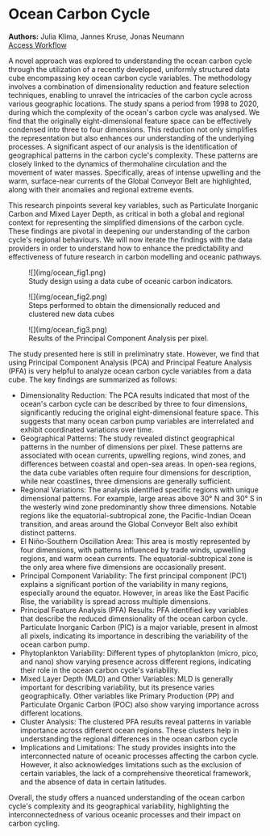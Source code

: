 # **Ocean Carbon Cycle** 

<div class="author-box">
  <div class="author-left">
    <strong>Authors:</strong> Julia Klima, Jannes Kruse, Jonas Neumann
  </div>
  <div class="author-right">
    <a href="../../guide/jupyterlab/notebooks/science-cases/ocean_carbon_cycle/" class="md-button">Access Workflow</a>
  </div>
</div>

A novel approach was explored to understanding the ocean carbon cycle through
the utilization of a recently developed, uniformly structured data cube
encompassing key ocean carbon cycle variables. The methodology involves a
combination of dimensionality reduction and feature selection techniques,
enabling to unravel the intricacies of the carbon cycle across various
geographic locations. The study spans a period from 1998 to 2020, during which
the complexity of the ocean's carbon cycle was analysed. We find that the
originally eight-dimensional feature space can be effectively condensed into
three to four dimensions. This reduction not only simplifies the representation
but also enhances our understanding of the underlying processes. A significant
aspect of our analysis is the identification of geographical patterns in the
carbon cycle's complexity. These patterns are closely linked to the dynamics of
thermohaline circulation and the movement of water masses. Specifically, areas
of intense upwelling and the warm, surface-near currents of the Global Conveyor
Belt are highlighted, along with their anomalies and regional extreme events.

This research pinpoints several key variables, such as Particulate Inorganic
Carbon and Mixed Layer Depth, as critical in both a global and regional context
for representing the simplified dimensions of the carbon cycle. These findings
are pivotal in deepening our understanding of the carbon cycle's regional
behaviours. We will now iterate the findings with the data providers in order to
understand how to enhance the predictability and effectiveness of future
research in carbon modelling and oceanic pathways.

<figure markdown="span">
    ![](img/ocean_fig1.png)
    <figcaption>
        Study design using a data cube of oceanic carbon indicators.
    </figcaption>
</figure>

<figure markdown="span">
    ![](img/ocean_fig2.png)
    <figcaption>
        Steps performed to obtain the dimensionally reduced and clustered new
        data cubes
    </figcaption>
</figure>

<figure markdown="span">
    ![](img/ocean_fig3.png)
    <figcaption>
        Results of the Principal Component Analysis per pixel. 
    </figcaption>
</figure>

The study presented here is still in preliminatry state. However, we find that
using Principal Component Analysis (PCA) and Principal Feature Analysis (PFA) is
very helpful to analyze ocean carbon cycle variables from a data cube. The key
findings are summarized as follows:

- Dimensionality Reduction: The PCA results indicated that most of the ocean's
  carbon cycle can be described by three to four dimensions, significantly
  reducing the original eight-dimensional feature space. This suggests that many
  ocean carbon pump variables are interrelated and exhibit coordinated
  variations over time.
- Geographical Patterns: The study revealed distinct geographical patterns in
  the number of dimensions per pixel. These patterns are associated with ocean
  currents, upwelling regions, wind zones, and differences between coastal and
  open-sea areas. In open-sea regions, the data cube variables often require
  four dimensions for description, while near coastlines, three dimensions are
  generally sufficient.
- Regional Variations: The analysis identified specific regions with unique
  dimensional patterns. For example, large areas above 30° N and 30° S in the
  westerly wind zone predominantly show three dimensions. Notable regions like
  the equatorial-subtropical zone, the Pacific-Indian Ocean transition, and
  areas around the Global Conveyor Belt also exhibit distinct patterns.
- El Niño-Southern Oscillation Area: This area is mostly represented by four
  dimensions, with patterns influenced by trade winds, upwelling regions, and
  warm ocean currents. The equatorial-subtropical zone is the only area where
  five dimensions are occasionally present.
- Principal Component Variability: The first principal component (PC1) explains
  a significant portion of the variability in many regions, especially around
  the equator. However, in areas like the East Pacific Rise, the variability is
  spread across multiple dimensions.
- Principal Feature Analysis (PFA) Results: PFA identified key variables that
  describe the reduced dimensionality of the ocean carbon cycle. Particulate
  Inorganic Carbon (PIC) is a major variable, present in almost all pixels,
  indicating its importance in describing the variability of the ocean carbon
  pump.
- Phytoplankton Variability: Different types of phytoplankton (micro, pico, and
  nano) show varying presence across different regions, indicating their role in
  the ocean carbon cycle's variability.
- Mixed Layer Depth (MLD) and Other Variables: MLD is generally important for
  describing variability, but its presence varies geographically. Other
  variables like Primary Production (PP) and Particulate Organic Carbon (POC)
  also show varying importance across different locations.
- Cluster Analysis: The clustered PFA results reveal patterns in variable
  importance across different ocean regions. These clusters help in
  understanding the regional differences in the ocean carbon cycle
- Implications and Limitations: The study provides insights into the
  interconnected nature of oceanic processes affecting the carbon cycle.
  However, it also acknowledges limitations such as the exclusion of certain
  variables, the lack of a comprehensive theoretical framework, and the absence
  of data in certain latitudes.

Overall, the study offers a nuanced understanding of the ocean carbon cycle's
complexity and its geographical variability, highlighting the interconnectedness
of various oceanic processes and their impact on carbon cycling.


